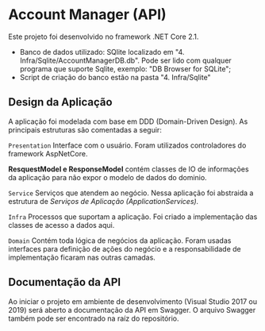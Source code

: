 # Account Manager (API)

Este projeto foi desenvolvido no framework .NET Core 2.1.

* Banco de dados utilizado: SQlite localizado em "4. Infra/Sqlite/AccountManagerDB.db". Pode ser lido com qualquer programa que suporte Sqlite, exemplo: "DB Browser for SQLite";
* Script de criação do banco estão na pasta "4. Infra/Sqlite"

## Design da Aplicação

A aplicação foi modelada com base em DDD (Domain-Driven Design). As principais estruturas são comentadas a seguir:

`Presentation` Interface com o usuário. Foram utilizados controladores do framework AspNetCore.

 **ResquestModel e ResponseModel** contém classes de IO de  informações da aplicação para não expor o modelo de dados do dominio.

`Service` Serviços que atendem ao negócio. Nessa aplicação foi abstraida a estrutura de *Serviços de Aplicação (ApplicationServices).*  

`Infra` Processos que suportam a aplicação. Foi criado a implementação das classes de acesso a dados aqui.
 
 `Domain` Contém toda lógica de negócios da aplicação. Foram usadas interfaces para definição de ações do negócio e a responsabilidade de implementação ficaram nas outras camadas.

 ## Documentação da API

Ao iniciar o projeto em ambiente de desenvolvimento (Visual Studio 2017 ou 2019) será aberto a documentação da API em Swagger. O arquivo Swagger também pode ser encontrado na raíz do repositório.
